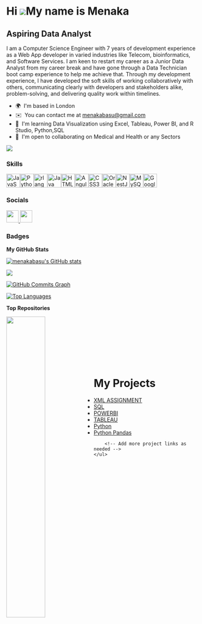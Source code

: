 Hi ![](https://user-images.githubusercontent.com/18350557/176309783-0785949b-9127-417c-8b55-ab5a4333674e.gif)My name is Menaka 
=====================================================================================================================================================

Aspiring Data Analyst
---------------------

I am a Computer Science Engineer with 7 years of development experience as a Web App developer in varied industries like Telecom, bioinformatics, and Software Services. I am keen to restart my career as a Junior Data Analyst from my career break and have gone through a Data Technician boot camp experience to help me achieve that. Through my development experience, I have developed the soft skills of working collaboratively with others, communicating clearly with developers and stakeholders alike, problem-solving, and delivering quality work within timelines.

* 🌍  I'm based in London
* ✉️  You can contact me at [menakabasu@gmail.com](mailto:menakabasu@gmail.com)
* 🧠  I'm learning Data Visualization using Excel, Tableau, Power BI, and R Studio, Python,SQL
* 🤝  I'm open to collaborating on Medical and Health or  any Sectors

<a href="https://www.github.com/menakabasu" target="_blank" rel="noreferrer"><img
src="https://img.shields.io/github/followers/menakabasu?logo=github&style=for-the-badge&color=0891b2&labelColor=1c1917" /></a>

### Skills


<p align="left">
<a href="https://developer.mozilla.org/en-US/docs/Web/JavaScript" target="_blank" rel="noreferrer"><img src="https://raw.githubusercontent.com/danielcranney/readme-generator/main/public/icons/skills/javascript-colored.svg" width="36" height="36" alt="JavaScript" /></a><a href="https://www.python.org/" target="_blank" rel="noreferrer"><img src="https://raw.githubusercontent.com/danielcranney/readme-generator/main/public/icons/skills/python-colored.svg" width="36" height="36" alt="Python" /></a><a href="https://www.r-project.org/" target="_blank" rel="noreferrer"><img src="https://raw.githubusercontent.com/danielcranney/readme-generator/main/public/icons/skills/rlang-colored.svg" width="36" height="36" alt="rlang" /></a><a href="https://www.oracle.com/java/" target="_blank" rel="noreferrer"><img src="https://raw.githubusercontent.com/danielcranney/readme-generator/main/public/icons/skills/java-colored.svg" width="36" height="36" alt="Java" /></a><a href="https://developer.mozilla.org/en-US/docs/Glossary/HTML5" target="_blank" rel="noreferrer"><img src="https://raw.githubusercontent.com/danielcranney/readme-generator/main/public/icons/skills/html5-colored.svg" width="36" height="36" alt="HTML5" /></a><a href="https://angular.io/" target="_blank" rel="noreferrer"><img src="https://raw.githubusercontent.com/danielcranney/readme-generator/main/public/icons/skills/angularjs-colored.svg" width="36" height="36" alt="Angular" /></a><a href="https://www.w3.org/TR/CSS/#css" target="_blank" rel="noreferrer"><img src="https://raw.githubusercontent.com/danielcranney/readme-generator/main/public/icons/skills/css3-colored.svg" width="36" height="36" alt="CSS3" /></a><a href="https://www.oracle.com/uk/index.html" target="_blank" rel="noreferrer"><img src="https://raw.githubusercontent.com/danielcranney/readme-generator/main/public/icons/skills/oracle-colored.svg" width="36" height="36" alt="Oracle" /></a><a href="https://docs.nestjs.com/" target="_blank" rel="noreferrer"><img src="https://raw.githubusercontent.com/danielcranney/readme-generator/main/public/icons/skills/nestjs-colored.svg" width="36" height="36" alt="NestJS" /></a><a href="https://www.mysql.com/" target="_blank" rel="noreferrer"><img src="https://raw.githubusercontent.com/danielcranney/readme-generator/main/public/icons/skills/mysql-colored.svg" width="36" height="36" alt="MySQL" /></a><a href="https://cloud.google.com/" target="_blank" rel="noreferrer"><img src="https://raw.githubusercontent.com/danielcranney/readme-generator/main/public/icons/skills/googlecloud-colored.svg" width="36" height="36" alt="Google Cloud" /></a>
</p>


### Socials

<p align="left"> <a href="https://www.github.com/menakabasu" target="_blank" rel="noreferrer"> <picture> <source media="(prefers-color-scheme: dark)" srcset="https://raw.githubusercontent.com/danielcranney/readme-generator/main/public/icons/socials/github-dark.svg" /> <source media="(prefers-color-scheme: light)" srcset="https://raw.githubusercontent.com/danielcranney/readme-generator/main/public/icons/socials/github.svg" /> <img src="https://raw.githubusercontent.com/danielcranney/readme-generator/main/public/icons/socials/github.svg" width="32" height="32" /> </picture> </a> <a href="https://www.linkedin.com/in/menaka-Narayanasamy-8a5588a1/" target="_blank" rel="noreferrer"> <picture> <source media="(prefers-color-scheme: dark)" srcset="https://raw.githubusercontent.com/danielcranney/readme-generator/main/public/icons/socials/linkedin-dark.svg" /> <source media="(prefers-color-scheme: light)" srcset="https://raw.githubusercontent.com/danielcranney/readme-generator/main/public/icons/socials/linkedin.svg" /> <img src="https://raw.githubusercontent.com/danielcranney/readme-generator/main/public/icons/socials/linkedin.svg" width="32" height="32" /> </picture> </a></p>

### Badges

<b>My GitHub Stats</b>

<a href="http://www.github.com/menakabasu"><img src="https://github-readme-stats.vercel.app/api?username=menakabasu&show_icons=true&hide=&count_private=true&title_color=0891b2&text_color=ffffff&icon_color=0891b2&bg_color=1c1917&hide_border=true&show_icons=true" alt="menakabasu's GitHub stats" /></a>

<a href="http://www.github.com/menakabasu"><img src="https://github-readme-streak-stats.herokuapp.com/?user=menakabasu&stroke=ffffff&background=1c1917&ring=0891b2&fire=0891b2&currStreakNum=ffffff&currStreakLabel=0891b2&sideNums=ffffff&sideLabels=ffffff&dates=ffffff&hide_border=true" /></a>

<a href="http://www.github.com/menakabasu"><img src="https://github-readme-activity-graph.cyclic.app/graph?username=menakabasu&bg_color=1c1917&color=ffffff&line=0891b2&point=ffffff&area_color=1c1917&area=true&hide_border=true&custom_title=GitHub%20Commits%20Graph" alt="GitHub Commits Graph" /></a>

<a href="https://github.com/menakabasu" align="left"><img src="https://github-readme-stats.vercel.app/api/top-langs/?username=menakabasu&langs_count=10&title_color=0891b2&text_color=ffffff&icon_color=0891b2&bg_color=1c1917&hide_border=true&locale=en&custom_title=Top%20%Languages" alt="Top Languages" /></a>

<b>Top Repositories</b>

<div width="100%" align="center"><a href="https://github.com/menakabasu/menaka" align="left"><img align="left" width="45%" src="https://github-readme-stats.vercel.app/api/pin/?username=menakabasu&repo=menaka&title_color=0891b2&text_color=ffffff&icon_color=0891b2&bg_color=1c1917&hide_border=true&locale=en" /></a></div><br /><br /><br /><br /><br /><br /><br />
 <h1>My Projects</h1>
    <ul>
        <li><a href="https://github.com/menakabasu/menaka/tree/main/XML%20Assignment">XML ASSIGNMENT</a></li>
        <li><a href="https://github.com/menakabasu/menaka/tree/main/portifolia%20SQL%20Assignment">SQL</a></li>
        <li><a href="https://github.com/menakabasu/menaka/tree/main/POWERBI">POWERBI</a></li>
        <li><a href="https://github.com/menakabasu/menaka/tree/main/Tableau">TABLEAU</a></li>
        <li><a href="https://github.com/menakabasu/menaka/tree/main/%20python">Python</a></li>
        <li><a href="https://github.com/menakabasu/menaka/tree/main/Phython-pandas">Python Pandas</a></li>
     
     
        <!-- Add more project links as needed -->
    </ul>
